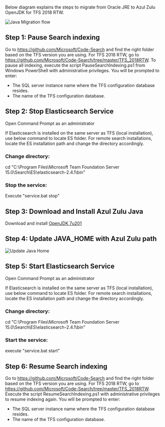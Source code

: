 

Below diagram explains the steps to migrate from Oracle JRE to Azul Zulu OpenJDK for TFS 2018 RTW.

![Java Migration flow](https://github.com/msftazdev/Code-Search/blob/msftazdev-patch-1/Java%20Migration/flow1.png)

## Step 1: Pause Search indexing
Go to https://github.com/Microsoft/Code-Search and find the right folder based on the TFS version you are using. For TFS 2018 RTW, go to https://github.com/Microsoft/Code-Search/tree/master/TFS_2018RTW. To pause all indexing, execute the script PauseSearchIndexing.ps1 from Windows PowerShell with administrative privileges. You will be prompted to enter:

* The SQL server instance name where the TFS configuration database resides.
* The name of the TFS configuration database.

## Step 2: Stop Elasticsearch Service
Open Command Prompt as an administrator 

If Elasticsearch is installed on the same server as TFS (local installation), use below command to locate ES folder. For remote search installations, locate the ES installation path and change the directory accordingly.
### Change directory: 
cd "C:\Program Files\Microsoft Team Foundation Server 15.0\Search\ES\elasticsearch-2.4.1\bin"
### Stop the service:
Execute "service.bat stop"

## Step 3: Download and Install Azul Zulu Java 
Download and install [OpenJDK 7u201](https://cdn.azul.com/zulu/bin/zulu7.25.0.5-jdk7.0.201-win_x64.msi)

## Step 4: Update JAVA_HOME with Azul Zulu path
![Update Java Home](https://github.com/msftazdev/Code-Search/blob/msftazdev-patch-1/Java%20Migration/java_home.png)

## Step 5: Start Elasticsearch Service
Open Command Prompt as an administrator 

If Elasticsearch is installed on the same server as TFS (local installation), use below command to locate ES folder. For remote search installations, locate the ES installation path and change the directory accordingly.
### Change directory: 
cd "C:\Program Files\Microsoft Team Foundation Server 15.0\Search\ES\elasticsearch-2.4.1\bin"
### Start the service:
execute "service.bat start"

## Step 6: Resume Search indexing
Go to https://github.com/Microsoft/Code-Search and find the right folder based on the TFS version you are using. For TFS 2018 RTW, go to https://github.com/Microsoft/Code-Search/tree/master/TFS_2018RTW. Execute the script ResumeSearchIndexing.ps1 with administrative privileges to resume indexing again. You will be prompted to enter:

* The SQL server instance name where the TFS configuration database resides.
* The name of the TFS configuration database.
